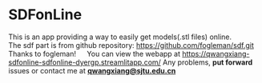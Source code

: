 # SDFonLine
This is an app providing a way to easily get models(.stl files) online.
&emsp;  
The sdf part is from github repository: https://github.com/fogleman/sdf.git
Thanks to fogleman!
&emsp;
You can view the webapp at https://qwangxiang-sdfonline-sdfonline-dyergp.streamlitapp.com/
Any problems, **put forward** issues or contact me at **qwangxiang@sjtu.edu.cn**

